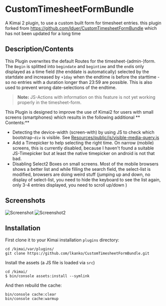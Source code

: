 # CustomTimesheetFormBundle

A Kimai 2 plugin, to use a custom built form for timesheet entries. this plugin forked from https://github.com/lduer/CustomTimesheetFormBundle which has not been updated for a long time

## Description/Contents

This Plugin overwrites the default Routes for the timesheet-(admin-)form. 
The `Begin` is splitted into `begindate` and `begintime` and the `end`is only displayed as a time field (the enddate 
is automatically) selected by the startdate and increased by `+1day` when the endtime is before the starttime - so no 
entries with a duration longer than 23:59 are possible. This is also used to prevent wrong date-selections of the endtime.  

> **Note:** JS-Actions with information on this feature is not yet working properly in the timesheet-form. 

This Plugin is designed to improve the use of Kimai2 for users with small screens (smartphones) which results
in the following additional ** Contents:**

+ Detecting the device-width (screen-with) by using JS to check which bootstrap-`div` is visible. 
  See [Resources/public/js/visible-media-query.js](https://github.com/lkanko/CustomTimesheetFormBundle/blob/master/Resources/public/js/visible-media-query.js)
+ Add a Timepicker to help selecting the right time. On narrow (mobile) screens, this is currently disabled, 
  because I haven't found a suitable JS-Timepicker but at least the native timepicker on android is not that bad. 
+ Disabling Select2 Boxes on small screens. Most of the mobile browsers shows a better list and while filling the 
  search field, the select-list is modified, browsers are doing weird stuff (jumping up and down, no display of 
  select-list, you need to hide the keyboard to see the list again, only 3-4 entries displayed, you need to scroll up/down )   

## Screenshots

![Screenshot](screenshot.png)
![Screenshot2](screenshot2.png)

## Installation

First clone it to your Kimai installation `plugins` directory:
```
cd /kimai/var/plugins/
git clone https://github.com/lkanko/CustomTimesheetFormBundle.git
```

Install the assets (a JS file is loaded via `src`)
```
cd /kimai/
$ bin/console assets:install --symlink
``` 

And then rebuild the cache: 
```
bin/console cache:clear
bin/console cache:warmup
```
